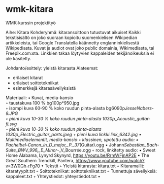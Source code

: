 # wmk-kitara

WMK-kurssin projektityö

Aihe: Kitara
Kohderyhmä: kitaransoittoon tutustuvat aikuiset
Kaikki tekstisisältö on joko suoraan kopioitu suomenkielisen Wikipedian artikkeleista, tai Google Translatella käännetty englanninkielisestä Wikipediasta. Kuvat ja audiot ovat joko public domainia, Wikimediasta, tai Freepik.com:sta. Linkkien takaa löytyvien kappaleiden tekijänoikeuksia ei ole käsitelty.

Johdanto/esittely: yleistä kitarasta
Alateemat:

- erilaiset kitarat
- erilaiset soittotekniikat
- esimerkkejä kitarasävellyksistä

Materiaali:
• Kuvat, media-kansio  
◦ taustakuva 100 % bg100p\*950.jpg  
◦ isompi kuva 60-90 % koko ruudun pinta-alasta bg6090p*JesseNabers-6.JPG  
◦ pieni kuva 10-30 % koko ruudun pinta-alasta 1030p_Acoustic_guitar-fi.svg  
◦ pieni kuva 10-30 % koko ruudun pinta-alasta 1030p_Electric_guitar_parts.jpeg
◦ pieni kuva linkki link_6342.jpg
• Multimediaelementit, media-kansio
◦ klassinen, upotettu audio:
▪ Pachelbel*-_Canon_in_D_major,\_P.\_37_(Guitar).ogg
▪ Johann*Sebastian_Bach*-_Suite_BWV_996,\_E_Minor_-\_V_Bourrée.ogg
◦ rock, linkitetty audio:
▪ Sweet Home Alabama, Lynyrd Skynyrd, https://youtu.be/RrmWFjnAP2E
▪ The Great Southern Trendkill, Pantera, https://www.youtube.com/watch?v=3W0Gh-rFg70
• Tekstit
◦ Yleistä kitarasta: kitara.txt
◦ Kitaramallit: kitaratyypit.txt
◦ Soittotekniikat: soittotekniikat.txt
◦ Tunnettuja sävellyksiä: kappaleet.txt
◦ Yhteystiedot: yhteystiedot.txt
•
